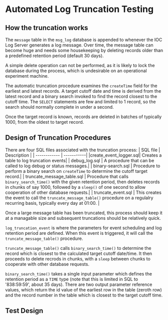 # Automated Log Truncation Testing

## How the truncation works
The `message` table in the `msg_log` database is appended to whenever the IOC Log Server generates a log message. Over time, the message table can become huge and needs some housekeeping by deleting records older than a predefined retention period (default 30 days).

A simple delete operation can not be performed, as it is likely to lock the database during the process, which is undesirable on an operational experiment machine.

The automatic truncation procedure examines the `createTime` field for the earliest and latest records. A target cutoff date and time is derived from the latest record and a binary search invoked to find the record closest to the cutoff time. The `SELECT` statements are few and limited to 1 record, so the search should normally complete in under a second.

Once the target record is known, records are deleted in batches of typically 1000, from the oldest to target record.

## Design of Truncation Procedures
There are four SQL files associated with the truncation process:
| SQL file | Description |
| ------------ | -----------|
|create_event_logger.sql| Creates a table to log truncation events|
| debug_log.sql | A procedure that can be called to log debug or status messages.|
| binary-search.sql | Procedure to perform a binary search on `createTime` to determine the cutoff target record.|
| truncate_message_table.sql | Procedure that calls `binary_search_time()` with the given retention period, then deletes records in chunks of say 1000, followed by a `sleep()` of one second to allow cooperation of other database requests.|
| truncate_event.sql | This creates the event to call the `truncate_message_table()` procedure on a regulalry recurring basis, typically every day at 01:00. |

Once a large message table has been truncated, this process should keep it at a managable size and subsequent truncations should be relatively quick.

`log_truncation_event` is where the parameters for event scheduling and log retention period are defined. When this event is triggered, it will call the `truncate_message_table()` procedure.

`truncate_message_table()` calls `binary_search_time()` to determine the record which is closest to the calculated target cutoff date/time. It then proceeds to delete recrods in chunks, with a `sleep` between chunks to cooperate with other database requests.

`binary_search_time()` takes a single input parameter which defines the retention period as a `TIME` type (note that this is limited in SQL to '838:59:59', about 35 days). There are two output parameter reference values, which return the id value of the earliest row in the table (zeroth row) and the record number in the table which is closest to the target cutoff time.

## Test Design
